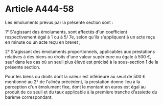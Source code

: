 # Article A444-58

Les émoluments prévus par la présente section sont :

1° S'agissant des émoluments, sont affectés d'un coefficient respectivement égal à 1 ou à 5/ 7e, selon qu'ils s'appliquent à un acte reçu en minute ou un acte reçu en brevet ;

2° S'agissant des émoluments proportionnels, applicables aux prestations relatives à des biens ou droits d'une valeur supérieure ou égale à 500 €, sauf dans les cas où un seuil plus élevé est précisé à la sous-section 1 de la présente section.

Pour les biens ou droits dont la valeur est inférieure au seuil de 500 € mentionné au 2° de l'alinéa précédent, la prestation donne lieu à la perception d'un émolument fixe, dont le montant en euros est égal au produit de ce seuil et du taux applicable à la première tranche d'assiette du barème correspondant.
